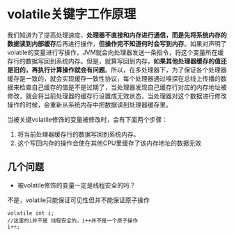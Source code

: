# volatile关键字工作原理

我们知道为了提高处理速度，**处理器不直接和内存进行通信，而是先将系统内存的数据读到内部缓存**后再进行操作，**但操作完不知道何时会写到内存**。如果对声明了volatile的变量进行写操作，JVM就会向处理器发送一条指令，将这个变量所在缓存行的数据写回到系统内存。但是，就算写回到内存，**如果其他处理器缓存的值还是旧的，再执行计算操作就会有问题**。所以，在多处理器下，为了保证各个处理器缓存是一致的，就会实现缓存一致性协议，每个处理器通过嗅探在总线上传播的数据来检查自己缓存的值是不是过期了，当处理器发现自己缓存行对应的内存地址被修改，就会将当前处理器的缓存行设置成无效状态，当处理器对这个数据进行修改操作的时候，会重新从系统内存中把数据读到处理器缓存里。

当被关键volatile修饰的变量被修改时，会有下面两个步骤：

1. 将当前处理器缓存行的数据写回到系统内存。
1. 这个写回内存的操作会使在其他CPU里缓存了该内存地址的数据无效


## 几个问题

* 被volatile修饰的变量一定是线程安全的吗？

不是，volatile只能保证可见性但并不能保证原子操作

	volatile int i;
	//这里的i并不是 线程安全的，i++并不是一个原子操作
	i++; 